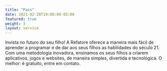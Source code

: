 ```yaml
---
title: "Pais"
date: 2021-02-28T19:00:00-03:00
featured: true
weight: 3
layout: service
---
```


Invista no futuro do seu filho! A Refatore oferece a maneira mais fácil de aprender a programar e de dar aos seus filhos as habilidades do século 21. Com uma metodologia inovadora, ensinamos os seus filhos a criarem aplicativos, jogos e websites, de maneira simples, divertida e tecnológica. O melhor: é gratuito, entre em contato.